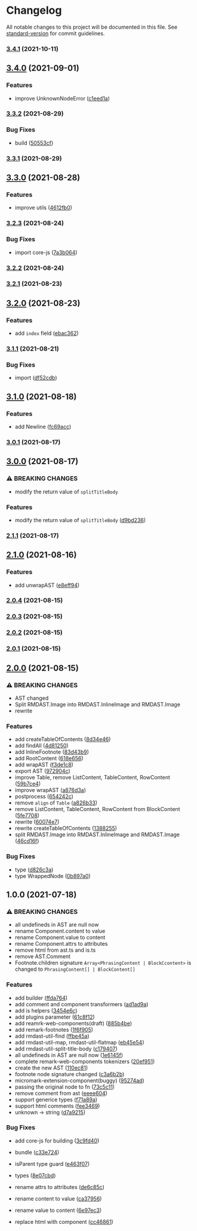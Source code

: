 # Changelog

All notable changes to this project will be documented in this file. See [standard-version](https://github.com/conventional-changelog/standard-version) for commit guidelines.

### [3.4.1](https://github.com/BlackGlory/rmdast/compare/v3.4.0...v3.4.1) (2021-10-11)

## [3.4.0](https://github.com/BlackGlory/rmdast/compare/v3.3.2...v3.4.0) (2021-09-01)


### Features

* improve UnknownNodeError ([c1eed1a](https://github.com/BlackGlory/rmdast/commit/c1eed1add6c36ef8e1ed01df7ead233ce5446d50))

### [3.3.2](https://github.com/BlackGlory/rmdast/compare/v3.3.1...v3.3.2) (2021-08-29)


### Bug Fixes

* build ([50553cf](https://github.com/BlackGlory/rmdast/commit/50553cfa650c85222a165320b57684bc7c870bde))

### [3.3.1](https://github.com/BlackGlory/rmdast/compare/v3.3.0...v3.3.1) (2021-08-29)

## [3.3.0](https://github.com/BlackGlory/rmdast/compare/v3.2.3...v3.3.0) (2021-08-28)


### Features

* improve utils ([4612fb0](https://github.com/BlackGlory/rmdast/commit/4612fb037900718c19aeb9add9039bc4d49790e0))

### [3.2.3](https://github.com/BlackGlory/rmdast/compare/v3.2.2...v3.2.3) (2021-08-24)


### Bug Fixes

* import core-js ([7a3b064](https://github.com/BlackGlory/rmdast/commit/7a3b064e1a3cfef0b3ceb7f3ddeb047ee0e4dca9))

### [3.2.2](https://github.com/BlackGlory/rmdast/compare/v3.2.1...v3.2.2) (2021-08-24)

### [3.2.1](https://github.com/BlackGlory/rmdast/compare/v3.2.0...v3.2.1) (2021-08-23)

## [3.2.0](https://github.com/BlackGlory/rmdast/compare/v3.1.1...v3.2.0) (2021-08-23)


### Features

* add `index` field ([ebac362](https://github.com/BlackGlory/rmdast/commit/ebac3623f758538f6f2ca596c97ebed3ffa0e673))

### [3.1.1](https://github.com/BlackGlory/rmdast/compare/v3.1.0...v3.1.1) (2021-08-21)


### Bug Fixes

* import ([df52cdb](https://github.com/BlackGlory/rmdast/commit/df52cdb809028632eb102a442e85bd0a481f0d91))

## [3.1.0](https://github.com/BlackGlory/rmdast/compare/v3.0.1...v3.1.0) (2021-08-18)


### Features

* add Newline ([fc69acc](https://github.com/BlackGlory/rmdast/commit/fc69accfb191a2dcb2ec84d898d11add255fe5c7))

### [3.0.1](https://github.com/BlackGlory/rmdast/compare/v3.0.0...v3.0.1) (2021-08-17)

## [3.0.0](https://github.com/BlackGlory/rmdast/compare/v2.1.1...v3.0.0) (2021-08-17)


### ⚠ BREAKING CHANGES

* modify the return value of `splitTitleBody`

### Features

* modify the return value of `splitTitleBody` ([d9bd236](https://github.com/BlackGlory/rmdast/commit/d9bd2360919dc6af18e13096efbbd761d191b833))

### [2.1.1](https://github.com/BlackGlory/rmdast/compare/v2.1.0...v2.1.1) (2021-08-17)

## [2.1.0](https://github.com/BlackGlory/rmdast/compare/v2.0.4...v2.1.0) (2021-08-16)


### Features

* add unwrapAST ([e8eff94](https://github.com/BlackGlory/rmdast/commit/e8eff94db6b393087113438156c230f7b662a85b))

### [2.0.4](https://github.com/BlackGlory/rmdast/compare/v2.0.3...v2.0.4) (2021-08-15)

### [2.0.3](https://github.com/BlackGlory/rmdast/compare/v2.0.2...v2.0.3) (2021-08-15)

### [2.0.2](https://github.com/BlackGlory/rmdast/compare/v2.0.1...v2.0.2) (2021-08-15)

### [2.0.1](https://github.com/BlackGlory/rmdast/compare/v2.0.0...v2.0.1) (2021-08-15)

## [2.0.0](https://github.com/BlackGlory/rmdast/compare/v1.0.0...v2.0.0) (2021-08-15)


### ⚠ BREAKING CHANGES

* AST changed
* Split RMDAST.Image into RMDAST.InlineImage and RMDAST.Image
* rewrite

### Features

* add createTableOfContents ([8d34e46](https://github.com/BlackGlory/rmdast/commit/8d34e46637706d71db725fd1de7d2c24d76f1663))
* add findAll ([4d81250](https://github.com/BlackGlory/rmdast/commit/4d81250e5431dec7ed58197073928bc0341d0423))
* add InlineFootnote ([83d43b9](https://github.com/BlackGlory/rmdast/commit/83d43b9ccc5c1baf649c24a0f83ec9f214f77bc6))
* add RootContent ([618e656](https://github.com/BlackGlory/rmdast/commit/618e65650fa3b67e694fb23139a767ff2482c5d9))
* add wrapAST ([f3de1c8](https://github.com/BlackGlory/rmdast/commit/f3de1c8e4a168170a25355bf597471a63e3db8e6))
* export AST ([972904c](https://github.com/BlackGlory/rmdast/commit/972904c829b5c94c6bf01fed674cd41682f7ad44))
* improve Table, remove ListContent, TableContent, RowContent ([59b7ce4](https://github.com/BlackGlory/rmdast/commit/59b7ce409f3f8d2ac5961d9e92696c87016dd7b8))
* improve wrapAST ([a876d3a](https://github.com/BlackGlory/rmdast/commit/a876d3a7a7df7c811b31c5d3244d47ed454ee979))
* postprocess ([654242c](https://github.com/BlackGlory/rmdast/commit/654242c5827ea8d3548fef7f71b20b89dbf50b06))
* remove `align` of `Table` ([a826b33](https://github.com/BlackGlory/rmdast/commit/a826b33fadadb7fcb39addcf9057429e14019e0d))
* remove ListContent, TableContent, RowContent from BlockContent ([5fe7708](https://github.com/BlackGlory/rmdast/commit/5fe77080bbb165b14849b7c995934e4ec08eac9d))
* rewrite ([60074e7](https://github.com/BlackGlory/rmdast/commit/60074e72462328e0dc4d282d927c9dde31e798ee))
* rewrite createTableOfContents ([1388255](https://github.com/BlackGlory/rmdast/commit/1388255a9c6ea1083c60cc7daf4d11a121c8c6b3))
* split RMDAST.Image into RMDAST.InlineImage and RMDAST.Image ([46cd16f](https://github.com/BlackGlory/rmdast/commit/46cd16f89658392697d6c15aa2aca73505883dda))


### Bug Fixes

* type ([d826c3a](https://github.com/BlackGlory/rmdast/commit/d826c3af96fe6d3cbcceb8475d2e9caae924de98))
* type WrappedNode<Gallery> ([0b897a0](https://github.com/BlackGlory/rmdast/commit/0b897a0c9e915bfef79597beec14c6c8c3021ce7))

## 1.0.0 (2021-07-18)


### ⚠ BREAKING CHANGES

* all undefineds in AST are null now
* rename Component.content to value
* rename Component.value to content
* rename Component.attrs to attributes
* remove html from ast.ts and is.ts
* remove AST.Comment
* Footnote.children signature `Array<PhrasingContent | BlockCcontent>`
is changed to `PhrasingContent[] | BlockContent[]`

### Features

* add builder ([ffda764](http://git.blackglory.me:2222/BlackGlory/rmdast/commit/ffda764a0e0cf494df088506028ffc19179c4577))
* add comment and component transformers ([ad1ad9a](http://git.blackglory.me:2222/BlackGlory/rmdast/commit/ad1ad9acc37b2b42ede357eeee0cdc9ee8ca63d9))
* add is helpers ([3454e6c](http://git.blackglory.me:2222/BlackGlory/rmdast/commit/3454e6ceb99ab9373e2448f383411c3956eeb99a))
* add plugins parameter ([61c8f12](http://git.blackglory.me:2222/BlackGlory/rmdast/commit/61c8f12e607c8eb45e8a822ff288de7d90b0ff65))
* add reamrk-web-components(draft) ([885b4be](http://git.blackglory.me:2222/BlackGlory/rmdast/commit/885b4beef9d36b6e73734eac018307ad88934716))
* add remark-footnotes ([1f6f905](http://git.blackglory.me:2222/BlackGlory/rmdast/commit/1f6f9050a72c22eb8e362fb0b7d2513bc4e21422))
* add rmdast-util-find ([ffbe45a](http://git.blackglory.me:2222/BlackGlory/rmdast/commit/ffbe45a3a1d3b0659ddf342e8ee0985dc5383264))
* add rmdast-util-map, rmdast-util-flatmap ([eb45e54](http://git.blackglory.me:2222/BlackGlory/rmdast/commit/eb45e54f7e4e1c4381224b285e2a9282ef693b34))
* add rmdast-util-split-title-body ([c179407](http://git.blackglory.me:2222/BlackGlory/rmdast/commit/c17940756543698a6b1ed4a941615f6285a7b4f1))
* all undefineds in AST are null now ([1e6145f](http://git.blackglory.me:2222/BlackGlory/rmdast/commit/1e6145fe41f3ea8ada7b737fc419d3801ad114ad))
* complete remark-web-components tokenizers ([20ef951](http://git.blackglory.me:2222/BlackGlory/rmdast/commit/20ef951541dc0ce1e9de8bbba7bd44fb820d049f))
* create the new AST ([110ec81](http://git.blackglory.me:2222/BlackGlory/rmdast/commit/110ec81891cd3eeaa2d45d29194da791de2638d2))
* footnote node signature changed ([c3a6b2b](http://git.blackglory.me:2222/BlackGlory/rmdast/commit/c3a6b2bb6523f54598a359c6a0710c1657c8d2e0))
* micromark-extension-component(buggy) ([95274ad](http://git.blackglory.me:2222/BlackGlory/rmdast/commit/95274ad58566b8c8cb99425fb18f563f83c48e97))
* passing the original node to fn ([73c5c11](http://git.blackglory.me:2222/BlackGlory/rmdast/commit/73c5c110a7986c334265daf81e55293795ebca5f))
* remove comment from ast ([eeee604](http://git.blackglory.me:2222/BlackGlory/rmdast/commit/eeee604fe2815d41abe139f569fb5070f606d443))
* support generice types ([f71a89a](http://git.blackglory.me:2222/BlackGlory/rmdast/commit/f71a89a7a897d654cff3a4de8b43da427a1bfca6))
* support html comments ([fee3469](http://git.blackglory.me:2222/BlackGlory/rmdast/commit/fee34697f2348b05f4909882485026b9fd06cc7b))
* unknown -> string ([d7a9215](http://git.blackglory.me:2222/BlackGlory/rmdast/commit/d7a9215d8ba61a4f03db85da815ebbcb2424b9ef))


### Bug Fixes

* add core-js for building ([3c9fd40](http://git.blackglory.me:2222/BlackGlory/rmdast/commit/3c9fd40b5c46168264ae8befd9507ccaab21680d))
* bundle ([c33e724](http://git.blackglory.me:2222/BlackGlory/rmdast/commit/c33e72412d5dd465307655706fc151788d096735))
* isParent type guard ([e463f07](http://git.blackglory.me:2222/BlackGlory/rmdast/commit/e463f074f087a9d20de8804d1115695d8935a754))
* types ([8e07cbd](http://git.blackglory.me:2222/BlackGlory/rmdast/commit/8e07cbd82a7722c4a66fd69a3a47e15af3b9a55b))


* rename attrs to attributes ([de6c85c](http://git.blackglory.me:2222/BlackGlory/rmdast/commit/de6c85cf349444974cd364572ac6ffb14a5907e7))
* rename content to value ([ca37956](http://git.blackglory.me:2222/BlackGlory/rmdast/commit/ca379567b5cca537c71b63ee7fb100c20fdf3b08))
* rename value to content ([6e97ec3](http://git.blackglory.me:2222/BlackGlory/rmdast/commit/6e97ec35e21abe092e5bca0ee35138f26534cc98))
* replace html with component ([cc46861](http://git.blackglory.me:2222/BlackGlory/rmdast/commit/cc46861f97724be79b35535e07c62b2d4f773169))
